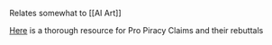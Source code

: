 Relates somewhat to [[AI Art]]

[Here](http://atomicboysoftware.com/piracy/) is a thorough resource for Pro Piracy Claims and their rebuttals
